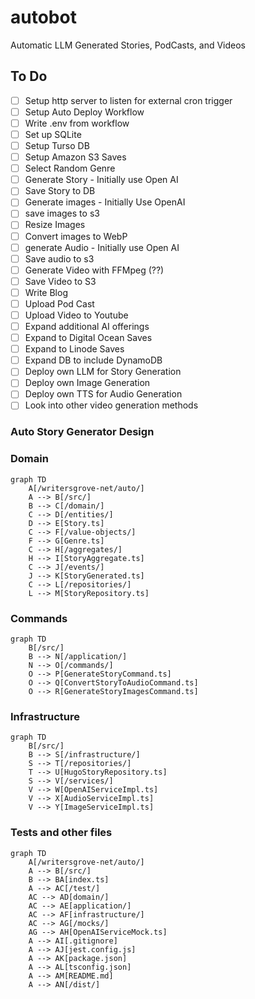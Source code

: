 # autobot

Automatic LLM Generated Stories, PodCasts, and Videos

## To Do

- [ ] Setup http server to listen for external cron trigger
- [ ] Setup Auto Deploy Workflow
- [ ] Write .env from workflow
- [ ] Set up SQLite
- [ ] Setup Turso DB
- [ ] Setup Amazon S3 Saves
- [ ] Select Random Genre
- [ ] Generate Story - Initially use Open AI
- [ ] Save Story to DB
- [ ] Generate images - Initially Use OpenAI
- [ ] save images to s3
- [ ] Resize Images
- [ ] Convert images to WebP
- [ ] generate Audio - Initially use Open AI
- [ ] Save audio to s3
- [ ] Generate Video with FFMpeg (??)
- [ ] Save Video to S3
- [ ] Write Blog
- [ ] Upload Pod Cast
- [ ] Upload Video to Youtube
- [ ] Expand additional AI offerings
- [ ] Expand to Digital Ocean Saves
- [ ] Expand to Linode Saves
- [ ] Expand DB to include DynamoDB
- [ ] Deploy own LLM for Story Generation
- [ ] Deploy own Image Generation
- [ ] Deploy own TTS for Audio Generation
- [ ] Look into other video generation methods

### Auto Story Generator Design

### Domain

```mermaid
graph TD
    A[/writersgrove-net/auto/]
    A --> B[/src/]
    B --> C[/domain/]
    C --> D[/entities/]
    D --> E[Story.ts]
    C --> F[/value-objects/]
    F --> G[Genre.ts]
    C --> H[/aggregates/]
    H --> I[StoryAggregate.ts]
    C --> J[/events/]
    J --> K[StoryGenerated.ts]
    C --> L[/repositories/]
    L --> M[StoryRepository.ts]

```

### Commands

```mermaid
graph TD
    B[/src/]
    B --> N[/application/]
    N --> O[/commands/]
    O --> P[GenerateStoryCommand.ts]
    O --> Q[ConvertStoryToAudioCommand.ts]
    O --> R[GenerateStoryImagesCommand.ts]
```

### Infrastructure

```mermaid
graph TD
    B[/src/]
    B --> S[/infrastructure/]
    S --> T[/repositories/]
    T --> U[HugoStoryRepository.ts]
    S --> V[/services/]
    V --> W[OpenAIServiceImpl.ts]
    V --> X[AudioServiceImpl.ts]
    V --> Y[ImageServiceImpl.ts]

```

### Tests and other files

```mermaid
graph TD
    A[/writersgrove-net/auto/]
    A --> B[/src/]
    B --> BA[index.ts]
    A --> AC[/test/]
    AC --> AD[domain/]
    AC --> AE[application/]
    AC --> AF[infrastructure/]
    AC --> AG[/mocks/]
    AG --> AH[OpenAIServiceMock.ts]
    A --> AI[.gitignore]
    A --> AJ[jest.config.js]
    A --> AK[package.json]
    A --> AL[tsconfig.json]
    A --> AM[README.md]
    A --> AN[/dist/]
```
